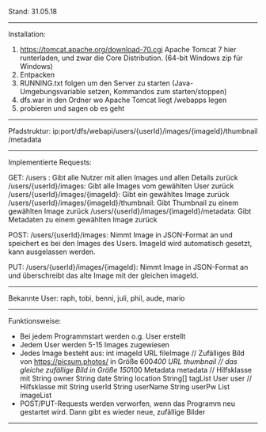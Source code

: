 Stand: 31.05.18

-----------------------------------------------------------
Installation:

1. https://tomcat.apache.org/download-70.cgi
Apache Tomcat 7 hier runterladen, und zwar die Core Distribution. (64-bit Windows zip für Windows)
2. Entpacken
3. RUNNING.txt folgen um den Server zu starten (Java-Umgebungsvariable setzen, Kommandos zum starten/stoppen)
4. dfs.war in den Ordner wo Apache Tomcat liegt /webapps legen
5. probieren und sagen ob es geht

------------------------------------------------------------
Pfadstruktur: 
ip:port/dfs/webapi/users/{userId}/images/{imageId}/thumbnail
						  /metadata

------------------------------------------------------------
Implementierte Requests:

GET: 	/users : Gibt alle Nutzer mit allen Images und allen Details zurück
	/users/{userId}/images: Gibt alle Images vom gewählten User zurück
	/users/{userId}/images/{imageId}: Gibt ein gewähltes Image zurück
	/users/{userId}/images/{imageId}/thumbnail: Gibt Thumbnail zu einem gewählten Image zurück
	/users/{userId}/images/{imageId}/metadata: Gibt Metadaten zu einem gewählten Image zurück

POST:	/users/{userId}/images: Nimmt Image in JSON-Format an und speichert es bei den Images des Users. 
				ImageId wird automatisch gesetzt, kann ausgelassen werden.
	
PUT:	/users/{userId}/images/{imageId}: Nimmt Image in JSON-Format an und überschreibt das alte Image mit der gleichen imageId.

------------------------------------------------------------
Bekannte User:
raph, tobi, benni, juli, phil, aude, mario

------------------------------------------------------------
Funktionsweise:
- Bei jedem Programmstart werden o.g. User erstellt
- Jedem User werden 5-15 Images zugewiesen
- Jedes Image besteht aus:
	int imageId
	URL fileImage // Zufälliges Bild von https://picsum.photos/ in Größe 600*400
	URL thumbnail // das gleiche zufällige Bild in Größe 150*100
	Metadata metadata // Hilfsklasse mit 	String owner
						String date
						String location
						String[] tagList
	User user // Hilfsklasse mit 	String userId
					String userName
					String userPw
					List<Image> imageList
- POST/PUT-Requests werden verworfen, wenn das Programm neu gestartet wird. Dann gibt es wieder neue, zufällige Bilder

------------------------------------------------------------
